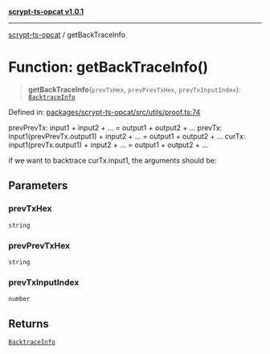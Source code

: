 [**scrypt-ts-opcat v1.0.1**](../README.md)

***

[scrypt-ts-opcat](../README.md) / getBackTraceInfo

# Function: getBackTraceInfo()

> **getBackTraceInfo**(`prevTxHex`, `prevPrevTxHex`, `prevTxInputIndex`): [`BacktraceInfo`](../type-aliases/BacktraceInfo.md)

Defined in: [packages/scrypt-ts-opcat/src/utils/proof.ts:74](https://github.com/OPCAT-Labs/ts-tools/blob/2cea47af983eceafde930347ac310f78dee140a3/packages/scrypt-ts-opcat/src/utils/proof.ts#L74)

prevPrevTx: input1 + input2 + ... = output1 + output2 + ...
prevTx: input1(prevPrevTx.output1) + input2 + ... = output1 + output2 + ...
curTx: input1(prevTx.output1) + input2 + ... = output1 + output2 + ...

if we want to backtrace curTx.input1, the arguments should be:

## Parameters

### prevTxHex

`string`

### prevPrevTxHex

`string`

### prevTxInputIndex

`number`

## Returns

[`BacktraceInfo`](../type-aliases/BacktraceInfo.md)
